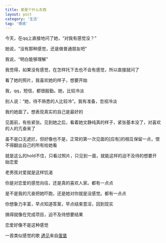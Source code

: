 ```yaml
---
title: 爱是个什么东西
layout: post
category: '生活'
tag: '情感'
---
```


今天，在qq上直接地问了她，“对我有感觉没？”

她说，“没有那种感觉，还是做普通朋友吧”

我说，“明白能够理解”
 
我觉得，如果没有感觉，在怎样托下去也不会有感觉，所以直接就问了
 
看了她的照片，我喜欢她的样子，想要开始
 
我，qq，短信，都很殷勤。她，比较冷淡
 
别人说：“她，待不熟悉的人比较冷”。我有准备，忽视冷淡
 
我约她面了。想表现真实的自己是最好的
 
见面前，有些紧张。见到她之后，看着她文静纯真的样子，紧张基本没了，对喜欢的人的亢奋来了
 
虽不是口无遮拦，但好像也不是，正常的第一次见面的[应有]的相互保留一点，恨不得翻出自己的所有给她看
 
就是这么的hold不住，只看过照片，只见到一面，就能这样的迫不及待的想要开始恋爱
 
老男孩对爱就是这样饥渴
 
你是对恋爱的感觉向往，还是真的喜欢人家。都有一点点
 
是不是我的亢奋把她吓跑，还是她对你就是没感觉。都有一点点
 
你想象力丰富，早点知道答案，早点结束意淫，回到现实
 
搞得就像在完成项目，迫不及待想要结果
 
恋爱好像不是这种感觉

一首类似感觉的歌 <a href="http://site.douban.com/softlipa/?s=8808">遇见</a>来自<a href="http://site.douban.com/softlipa/">蛋堡</a>
